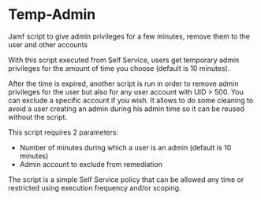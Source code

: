 # Temp-Admin
Jamf script to give admin privileges for a few minutes, remove them to the user and other accounts

With this script executed from Self Service, users get temporary admin privileges for the amount of time you choose (default is 10 minutes).

After the time is expired, another script is run in order to remove admin privileges for the user but also for any user account with UID > 500. You can exclude a specific account if you wish. It allows to do some cleaning to avoid a user creating an admin during his admin time so it can be reused without the script.

This script requires 2 parameters:
- Number of minutes during which a user is an admin (default is 10 minutes)
- Admin account to exclude from remediation

The script is a simple Self Service policy that can be allowed any time or restricted using execution frequency and/or scoping.
